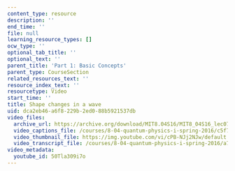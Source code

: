 ```yaml
---
content_type: resource
description: ''
end_time: ''
file: null
learning_resource_types: []
ocw_type: ''
optional_tab_title: ''
optional_text: ''
parent_title: 'Part 1: Basic Concepts'
parent_type: CourseSection
related_resources_text: ''
resource_index_text: ''
resourcetype: Video
start_time: ''
title: Shape changes in a wave
uid: dca2eb46-a6f8-229b-2ed0-88b5921537db
video_files:
  archive_url: https://archive.org/download/MIT8.04S16/MIT8_04S16_lec07_s4_300k.mp4
  video_captions_file: /courses/8-04-quantum-physics-i-spring-2016/c5f7ad3f17e757648de76cf0cd59593e_50Tla309i7o.vtt
  video_thumbnail_file: https://img.youtube.com/vi/cPB-NJj2NJw/default.jpg
  video_transcript_file: /courses/8-04-quantum-physics-i-spring-2016/a76267d3fa86e0b44a623527e67d1751_50Tla309i7o.pdf
video_metadata:
  youtube_id: 50Tla309i7o
---
```

